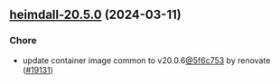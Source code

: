 

## [heimdall-20.5.0](https://github.com/truecharts/charts/compare/heimdall-20.4.2...heimdall-20.5.0) (2024-03-11)

### Chore



- update container image common to v20.0.6[@5f6c753](https://github.com/5f6c753) by renovate ([#19131](https://github.com/truecharts/charts/issues/19131))